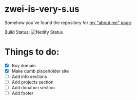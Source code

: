 # zwei-is-very-s.us
Somehow you've found the repository for [my "about me" page](zwei-is-very-s.us).

Build Status:
![Netlify Status](https://api.netlify.com/api/v1/badges/c6bfaffe-58ee-401d-beb3-ded38deeccc1/deploy-status)


# Things to do:
 - [x] Buy domain
 - [x] Make dumb placeholder site
 - [ ] Add info sections
 - [ ] Add projects section
 - [ ] Add donation section
 - [ ] Add footer
